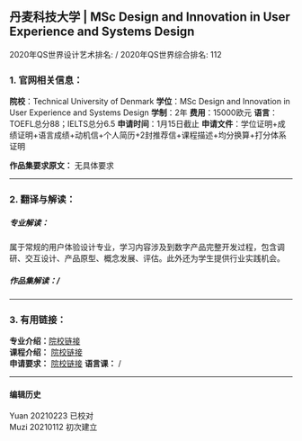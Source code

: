 ## 丹麦科技大学 | MSc Design and Innovation in User Experience and Systems Design

2020年QS世界设计艺术排名: /
2020年QS世界综合排名: 112  

### 1. 官网相关信息：

**院校**：Technical University of Denmark
**学位**：MSc Design and Innovation in User Experience and Systems Design
**学制**：2年
**费用**：15000欧元
**语言**：TOEFL总分88；IELTS总分6.5
**申请时间**：1月15日截止
**申请文件**：学位证明+成绩证明+语言成绩+动机信+个人简历+2封推荐信+课程描述+均分换算+打分体系证明

**作品集要求原文：** 无具体要求

---

### 2. 翻译与解读：

##### 专业解读：
属于常规的用户体验设计专业，学习内容涉及到数字产品完整开发过程，包含调研、交互设计、产品原型、概念发展、评估。此外还为学生提供行业实践机会。

##### 作品集解读：/

---


### 3. 有用链接：

**专业介绍：**[院校链接](https://www.dtu.dk/english/Education/msc/Programmes/design_and_innovation)  
**课程介绍：** [院校链接](http://www.dtu.dk/english/education/msc/programmes/design_and_innovation#study-programme__focus-areas__user-experience)  
**申请要求：** [院校链接](https://www.dtu.dk/english/Education/msc/Admission-and-deadlines/Application_procedure)
**语言课：** /

---


#### 编辑历史
Yuan 20210223 已校对  
Muzi 20210112 初次建立
